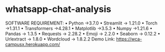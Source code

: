 # whatsapp-chat-analysis
SOFTWARE REQUIREMENT:
• Python →3.7.0
• Streamlit → 1.21.0
• Torch →1.31.1
• Transformers →4.28.1
• Matplotlib →3.5.3
• Numpy →1.21.6
• Pandas → 1.3.5
• Requests → 2.28.2
• Emoji → 2.2.0
• Seaborn → 0.12.2
• Urlextract → 1.8.0
• Wordcloud → 1.8.2.2
Demo Link: https://wca-campusx.herokuapp.com/
